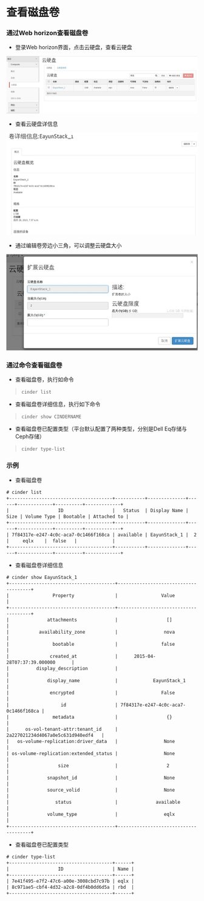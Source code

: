 # 查看磁盘卷

### 通过Web horizon查看磁盘卷

* 登录Web horizon界面，点击云硬盘，查看云硬盘

![Volumes_List](../Picture/volumes_list1.jpg)

* 查看云硬盘详信息

![Volumes_List](../Picture/volumes_list2.jpg)

* 通过编辑卷旁边小三角，可以调整云硬盘大小

![Volumes_List](../Picture/volumes_list3.jpg)

### 通过命令查看磁盘卷

* 查看磁盘卷，执行如命令
> ```cinder list```
* 查看磁盘卷详细信息，执行如下命令
> ```cinder show CINDERNAME```
* 查看磁盘卷已配置类型（平台默认配置了两种类型，分别是Dell Eq存储与Ceph存储）
> ```cinder type-list```

### 示例

* 查看磁盘卷

```
# cinder list
+--------------------------------------+-----------+--------------+------+-------------+----------+-------------+
|                  ID                  |   Status  | Display Name | Size | Volume Type | Bootable | Attached to |
+--------------------------------------+-----------+--------------+------+-------------+----------+-------------+
| 7f84317e-e247-4c0c-aca7-0c1466f168ca | available | EayunStack_1 |  2   |     eqlx    |  false   |             |
+--------------------------------------+-----------+--------------+------+-------------+----------+-------------+
```
* 查看磁盘卷详细信息

```
# cinder show EayunStack_1
+---------------------------------------+--------------------------------------+
|                Property               |                Value                 |
+---------------------------------------+--------------------------------------+
|              attachments              |                  []                  |
|           availability_zone           |                 nova                 |
|                bootable               |                false                 |
|               created_at              |      2015-04-28T07:37:39.000000      |
|          display_description          |                                      |
|              display_name             |             EayunStack_1             |
|               encrypted               |                False                 |
|                   id                  | 7f84317e-e247-4c0c-aca7-0c1466f168ca |
|                metadata               |                  {}                  |
|      os-vol-tenant-attr:tenant_id     |   2a227021234d4067a0e5c631d940edf4   |
|   os-volume-replication:driver_data   |                 None                 |
| os-volume-replication:extended_status |                 None                 |
|                  size                 |                  2                   |
|              snapshot_id              |                 None                 |
|              source_volid             |                 None                 |
|                 status                |              available               |
|              volume_type              |                 eqlx                 |
+---------------------------------------+--------------------------------------+
```

* 查看磁盘卷已配置类型

```
# cinder type-list
+--------------------------------------+------+
|                  ID                  | Name |
+--------------------------------------+------+
| 7e41f495-e7f2-47c6-a00e-3008cbd7c97b | eqlx |
| 8c971ae5-cbf4-4d32-a2c8-0df4b0dd6d5a | rbd  |
+--------------------------------------+------+

```
